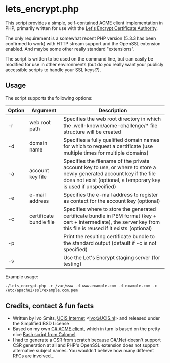 lets_encrypt.php
================
This script provides a simple, self-contained ACME client implementation in PHP, primarily written
for use with the [Let's Encrypt Certificate Authority](https://letsencrypt.org/).

The only requirement is a somewhat recent PHP version (5.3.3 has been confirmed to work) with HTTP
stream support and the OpenSSL extension enabled. And maybe some other really standard "extensions".

The script is written to be used on the command line, but can easily be modified for use in other
environments (but do you really want your publicly accessible scripts to handle your SSL keys!?).

Usage
-----
The script supports the following options:

| Option | Argument         | Description |
|--------|------------------|-------------|
| -r     | web root path    | Specifies the web root directory in which the .well-known/acme-challenge/* file structure will be created |
| -d     | domain name      | Specifies a fully qualified domain names for which to request a certificate (use multiple times for multiple domains) |
| -a     | account key file | Specifies the filename of the private account key to use, or where to store a newly generated account key if the file does not exist (optional, a temporary key is used if unspecified) |
| -e     | e-mail address   | Specifies the e-mail address to register as contact for the account key (optional) |
| -c     | certificate bundle file | Specifies where to store the generated certificate bundle in PEM format (key + cert + intermediate), the server key from this file is reused if it exists (optional) |
| -p     |                  | Print the resulting certificate bundle to the standard output (default if -c is not specified) |
| -s     |                  | Use the Let's Encrypt staging server (for testing) |

Example usage:
```text
./lets_encrypt.php -r /var/www -d www.example.com -d example.com -c /etc/apache2/ssl/example.com.pem
```

Credits, contact & fun facts
----------------------------
* Written by Ivo Smits, [UCIS Internet](http://www.ucis.nl) <<Ivo@UCIS.nl>> and released under the Simplified BSD License
* Based on my own [C# ACME client](https://github.com/UCIS/UCIS.Core/blob/master/NaCl/ACMEClient.cs), which in turn is based on the pretty nice [Bash script from Calomel](https://calomel.org/lets_encrypt_client.html).
* I had to generate a CSR from scratch because C#/.Net doesn't support CSR generation at all and PHP's OpenSSL extension does not support alternative subject names. You wouldn't believe how many different RFCs are involved...
